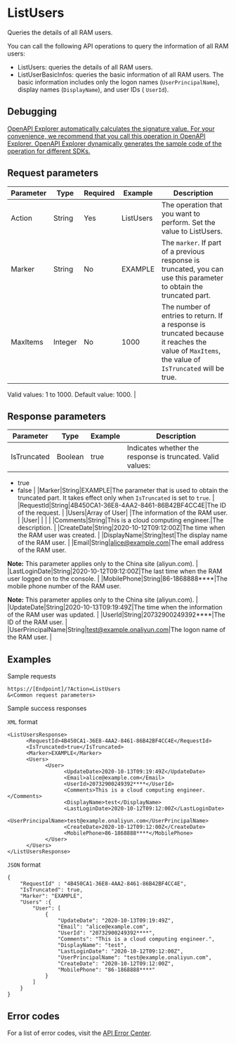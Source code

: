 # ListUsers

Queries the details of all RAM users.

You can call the following API operations to query the information of all RAM users:

-   ListUsers: queries the details of all RAM users.
-   ListUserBasicInfos: queries the basic information of all RAM users. The basic information includes only the logon names \(`UserPrincipalName`\), display names \(`DisplayName`\), and user IDs \( `UserId`\).

## Debugging

[OpenAPI Explorer automatically calculates the signature value. For your convenience, we recommend that you call this operation in OpenAPI Explorer. OpenAPI Explorer dynamically generates the sample code of the operation for different SDKs.](https://api.aliyun.com/#product=Ims&api=ListUsers&type=RPC&version=2019-08-15)

## Request parameters

|Parameter|Type|Required|Example|Description|
|---------|----|--------|-------|-----------|
|Action|String|Yes|ListUsers|The operation that you want to perform. Set the value to ListUsers. |
|Marker|String|No|EXAMPLE|The `marker`. If part of a previous response is truncated, you can use this parameter to obtain the truncated part. |
|MaxItems|Integer|No|1000|The number of entries to return. If a response is truncated because it reaches the value of `MaxItems`, the value of `IsTruncated` will be true.

 Valid values: 1 to 1000. Default value: 1000. |

## Response parameters

|Parameter|Type|Example|Description|
|---------|----|-------|-----------|
|IsTruncated|Boolean|true|Indicates whether the response is truncated. Valid values:

 -   true
-   false |
|Marker|String|EXAMPLE|The parameter that is used to obtain the truncated part. It takes effect only when `IsTruncated` is set to `true`. |
|RequestId|String|4B450CA1-36E8-4AA2-8461-86B42BF4CC4E|The ID of the request. |
|Users|Array of User| |The information of the RAM user. |
|User| | | |
|Comments|String|This is a cloud computing engineer.|The description. |
|CreateDate|String|2020-10-12T09:12:00Z|The time when the RAM user was created. |
|DisplayName|String|test|The display name of the RAM user. |
|Email|String|alice@example.com|The email address of the RAM user.

 **Note:** This parameter applies only to the China site \(aliyun.com\). |
|LastLoginDate|String|2020-10-12T09:12:00Z|The last time when the RAM user logged on to the console. |
|MobilePhone|String|86-1868888\*\*\*\*|The mobile phone number of the RAM user.

 **Note:** This parameter applies only to the China site \(aliyun.com\). |
|UpdateDate|String|2020-10-13T09:19:49Z|The time when the information of the RAM user was updated. |
|UserId|String|20732900249392\*\*\*\*|The ID of the RAM user. |
|UserPrincipalName|String|test@example.onaliyun.com|The logon name of the RAM user. |

## Examples

Sample requests

```
https://[Endpoint]/?Action=ListUsers
&<Common request parameters>
```

Sample success responses

`XML` format

```
<ListUsersResponse>
	  <RequestId>4B450CA1-36E8-4AA2-8461-86B42BF4CC4E</RequestId>
	  <IsTruncated>true</IsTruncated>
	  <Marker>EXAMPLE</Marker>
	  <Users>
		    <User>
			      <UpdateDate>2020-10-13T09:19:49Z</UpdateDate>
			      <Email>alice@example.com</Email>
			      <UserId>20732900249392****</UserId>
			      <Comments>This is a cloud computing engineer. </Comments>
			      <DisplayName>test</DisplayName>
			      <LastLoginDate>2020-10-12T09:12:00Z</LastLoginDate>
			      <UserPrincipalName>test@example.onaliyun.com</UserPrincipalName>
			      <CreateDate>2020-10-12T09:12:00Z</CreateDate>
			      <MobilePhone>86-1868888****</MobilePhone>
		    </User>
	  </Users>
</ListUsersResponse>
```

`JSON` format

```
{
    "RequestId" : "4B450CA1-36E8-4AA2-8461-86B42BF4CC4E",
    "IsTruncated": true,
    "Marker": "EXAMPLE",
    "Users" :{  
        "User": [
            {
                "UpdateDate": "2020-10-13T09:19:49Z",
                "Email": "alice@example.com",
                "UserId": "20732900249392****",
                "Comments": "This is a cloud computing engineer.",
                "DisplayName": "test",
                "LastLoginDate": "2020-10-12T09:12:00Z",
                "UserPrincipalName": "test@example.onaliyun.com",
                "CreateDate": "2020-10-12T09:12:00Z",
                "MobilePhone": "86-1868888****"
            }
        ]
    }
}
```

## Error codes

For a list of error codes, visit the [API Error Center](https://error-center.alibabacloud.com/status/product/Ims).

